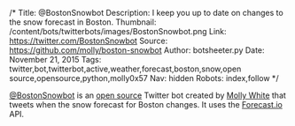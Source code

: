 /*
Title: @BostonSnowbot
Description: I keep you up to date on changes to the snow forecast in Boston.
Thumbnail: /content/bots/twitterbots/images/BostonSnowbot.png
Link: https://twitter.com/BostonSnowbot
Source: https://github.com/molly/boston-snowbot
Author: botsheeter.py
Date: November 21, 2015
Tags: twitter,bot,twitterbot,active,weather,forecast,boston,snow,open source,opensource,python,molly0x57
Nav: hidden
Robots: index,follow
*/

[@BostonSnowbot](https://twitter.com/BostonSnowbot) is an [open source](https://github.com/molly/boston-snowbot) Twitter bot created by [Molly White](https://twitter.com/molly0x57) that tweets when the snow forecast for Boston changes. It uses the [Forecast.io](http://forecast.io/) API.

